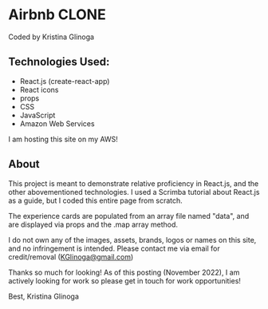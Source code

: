 # Airbnb CLONE 

Coded by Kristina Glinoga

## Technologies Used: 

- React.js (create-react-app)
- React icons
- props
- CSS
- JavaScript
- Amazon Web Services 

I am hosting this site on my AWS! 

## About

This project is meant to demonstrate relative proficiency in React.js, and the other abovementioned technologies. 
I used a Scrimba tutorial about React.js as a guide, but I coded this entire page from scratch.

The experience cards are populated from an array file named "data", and are displayed via props and the .map array method.  

I do not own any of the images, assets, brands, logos or names on this site, and no infringement is intended.  Please contact me via email for credit/removal (KGlinoga@gmail.com) 

Thanks so much for looking! As of this posting (November 2022), I am actively looking for work so please get in touch for work opportunities!

Best, 
Kristina Glinoga
